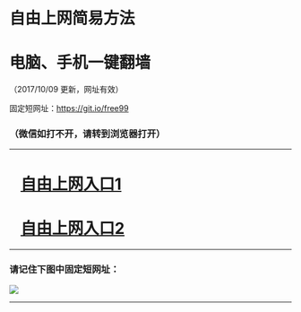 ﻿# 自由上网简易方法

# 电脑、手机一键翻墙

（2017/10/09 更新，网址有效）

固定短网址：https://git.io/free99

### （微信如打不开，请转到浏览器打开）


***





# &nbsp;&nbsp; <a href="http://ft280285864.fwq-tz-1001.info/fwqtz01.html?t=10090011084 " target="_blank">自由上网入口1</a>
# &nbsp;&nbsp; <a href="http://ft151297443.fwq-tz-1002.info/fwqtz02.html?t=100900127182 " target="_blank">自由上网入口2</a>
***

### 请记住下图中固定短网址：

<img src="https://s3-us-west-2.amazonaws.com/fwq-1001/yjfq-20170905okok.png" /> 


***

